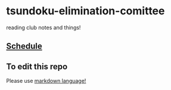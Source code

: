 # tsundoku-elimination-comittee

reading club notes and things!

## [Schedule](Schedule.md)

## To edit this repo

Please use [markdown language!](https://www.markdownguide.org/basic-syntax/#links)
